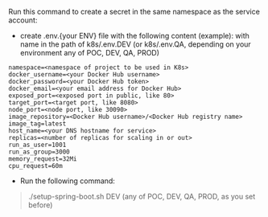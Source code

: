
Run this command to create a secret in the same namespace as the service account:

* create .env.{your ENV} file with the following content (example):
with name in the path of k8s/.env.DEV (or k8s/.env.QA, depending on your environment any of POC, DEV, QA, PROD)
```
namespace=<namespace of project to be used in K8s>
docker_username=<your Docker Hub username>
docker_password=<your Docker Hub token>
docker_email=<your email address for Docker Hub>
exposed_port=<exposed port in public, like 80>
target_port=<target port, like 8080>
node_port=<node port, like 30090>
image_repository=<Docker Hub username>/<Docker Hub registry name>
image_tag=latest
host_name=<your DNS hostname for service>
replicas=<number of replicas for scaling in or out>
run_as_user=1001
run_as_group=3000
memory_request=32Mi
cpu_request=60m
```

* Run the following command:
> ./setup-spring-boot.sh DEV (any of POC, DEV, QA, PROD, as you set before)
